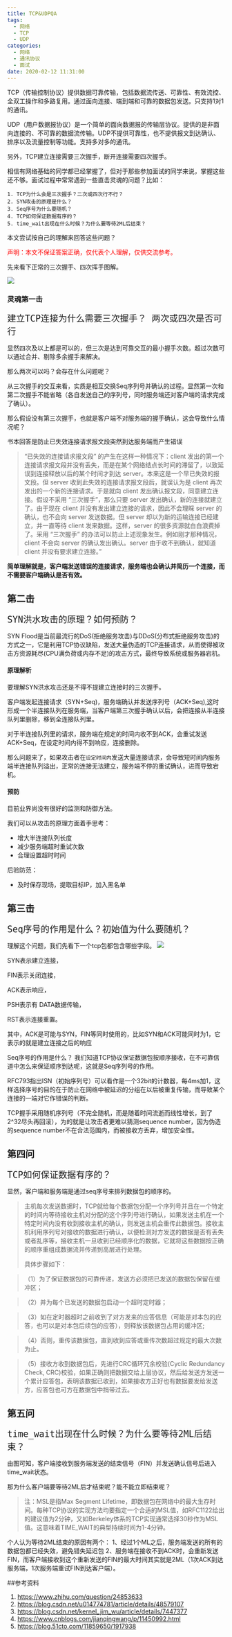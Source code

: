 ```yaml
---
title: TCP&UDPQA
tags:
  - 网络
  - TCP
  - UDP
categories:
  - 网络
  - 通讯协议
  - 面试
date: 2020-02-12 11:31:00
---
```



TCP（传输控制协议）提供数据可靠传输，包括数据流传送、可靠性、有效流控、全双工操作和多路复用。通过面向连接、端到端和可靠的数据包发送。只支持1对1的通讯。

UDP（用户数据报协议）是一个简单的面向数据报的传输层协议。提供的是非面向连接的、不可靠的数据流传输。UDP不提供可靠性，也不提供报文到达确认、排序以及流量控制等功能。支持多对多的通讯。

另外，TCP建立连接需要三次握手，断开连接需要四次握手。

相信有网络基础的同学都已经掌握了，但对于那些参加面试的同学来说，掌握这些还不够。面试过程中常常遇到一些直击灵魂的问题？比如：

```
1. TCP为什么会是三次握手？二次或四次行不行？
2. SYN攻击的原理是什么？
3. Seq序号为什么要随机？
4. TCP如何保证数据有序的？
5. time_wait出现在什么时候？为什么要等待2ML后结束？
```
本文尝试按自己的理解来回答这些问题？

<font color=red>声明：本文不保证答案正确，仅代表个人理解，仅供交流参考。</font>

<!-- more -->

先来看下正常的三次握手、四次挥手图解。

![](TCP-UDPQA/TCP握手)

### 灵魂第一击
<font size=5>`建立TCP连接为什么需要三次握手？ 两次或四次是否可行`</font>

显然四次及以上都是可以的，但三次是达到可靠交互的最小握手次数。超过次数可以通过合并、剔除多余握手来解决。

那么两次可以吗？会存在什么问题呢？

从三次握手的交互来看，实质是相互交换Seq序列号并确认的过程。显然第一次和第二次握手不能省略（各自发送自己的序列号，同时服务端还对客户端的请求完成了确认）。

那么假设没有第三次握手，也就是客户端不对服务端的握手确认，这会导致什么情况呢？

书本回答是防止已失效连接请求报文段突然到达服务端而产生错误

> “已失效的连接请求报文段” 的产生在这样一种情况下：client 发出的第一个连接请求报文段并没有丢失，而是在某个网络结点长时间的滞留了，以致延误到连接释放以后的某个时间才到达 server。本来这是一个早已失效的报文段。但 server 收到此失效的连接请求报文段后，就误认为是 client 再次发出的一个新的连接请求。于是就向 client 发出确认报文段，同意建立连接。假设不采用 “三次握手”，那么只要 server 发出确认，新的连接就建立了。由于现在 client 并没有发出建立连接的请求，因此不会理睬 server 的确认，也不会向 server 发送数据。但 server 却以为新的运输连接已经建立，并一直等待 client 发来数据。这样，server 的很多资源就白白浪费掉了。采用 “三次握手” 的办法可以防止上述现象发生。例如刚才那种情况，client 不会向 server 的确认发出确认。server 由于收不到确认，就知道 client 并没有要求建立连接。”

<strong>简单理解就是，客户端发送错误的连接请求，服务端也会确认并简历一个连接，而不需要客户端确认是否有效。</strong>

## 第二击

<font size=5>`SYN洪水攻击的原理？如何预防？` </font>

SYN Flood是当前最流行的DoS(拒绝服务攻击)与DDoS(分布式拒绝服务攻击)的方式之一，它是利用TCP协议缺陷，发送大量伪造的TCP连接请求，从而使得被攻击方资源耗尽(CPU满负荷或内存不足)的攻击方式，最终导致系统或服务器宕机。

#### 原理解析

要理解SYN洪水攻击还是不得不提建立连接时的三次握手。

客户端发起连接请求（SYN+Seq)，服务端确认并发送序列号（ACK+Seq),这时形成一个半连接队列在服务端，当客户端第三次握手确认以后，会把连接从半连接队列里删除，移到全连接队列里。

对于半连接队列里的请求，服务端在规定的时间内收不到ACK，会重试发送ACK+Seq，在设定时间内得不到响应，连接删除。

那么问题来了，如果攻击者在`设定时间内`发送大量连接请求，会导致短时间内服务端半连接队列溢出，正常的连接无法建立，服务端不停的重试确认，进而导致宕机。

#### 预防

目前业界尚没有很好的监测和防御方法。

我们可以从攻击的原理方面着手思考：

* 增大半连接队列长度
* 减少服务端超时重试次数
* 合理设置超时时间

后验防范：
* 及时保存现场，提取目标IP，加入黑名单

## 第三击
<font size=5>`Seq序号的作用是什么？初始值为什么要随机？` </font>

理解这个问题，我们先看下一个tcp包都包含哪些字段。
![](TCP-UDPQA/tcp报文详解.jpg)

SYN表示建立连接，

FIN表示关闭连接，

ACK表示响应，

PSH表示有 DATA数据传输，

RST表示连接重置。

其中，ACK是可能与SYN，FIN等同时使用的，比如SYN和ACK可能同时为1，它表示的就是建立连接之后的响应

Seq序号的作用是什么？ 我们知道TCP协议保证数据包按顺序接收，在不可靠信道中怎么来保证顺序到达呢，这就是Seq序列号的作用。

RFC793指出ISN（初始序列号）可以看作是一个32bit的计数器，每4ms加1，这样选择序号的目的在于防止在网络中被延迟的分组在以后被重复传输，而导致某个连接的一端对它作错误的判断。

TCP握手采用随机序列号（不完全随机，而是随着时间流逝而线性增长，到了2^32尽头再回滚），为的就是让攻击者更难以猜测sequence number，因为伪造的sequence number不在合法范围内，而被接收方丢弃，增加安全性。

## 第四问
<font size=5>`TCP如何保证数据有序的？` </font>

显然，客户端和服务端是通过seq序号来排列数据包的顺序的。
>主机每次发送数据时，TCP就给每个数据包分配一个序列号并且在一个特定的时间内等待接收主机对分配的这个序列号进行确认，如果发送主机在一个特定时间内没有收到接收主机的确认，则发送主机会重传此数据包。接收主机利用序列号对接收的数据进行确认，以便检测对方发送的数据是否有丢失或者乱序等，接收主机一旦收到已经顺序化的数据，它就将这些数据按正确的顺序重组成数据流并传递到高层进行处理。
>
>具体步骤如下：

>（1）为了保证数据包的可靠传递，发送方必须把已发送的数据包保留在缓冲区；

>（2）并为每个已发送的数据包启动一个超时定时器；

>（3）如在定时器超时之前收到了对方发来的应答信息（可能是对本包的应答，也可以是对本包后续包的应答），则释放该数据包占用的缓冲区;

>（4）否则，重传该数据包，直到收到应答或重传次数超过规定的最大次数为止。

>（5）接收方收到数据包后，先进行CRC循环冗余校验(Cyclic Redundancy Check, CRC)校验，如果正确则把数据交给上层协议，然后给发送方发送一个累计应答包，表明该数据已收到，如果接收方正好也有数据要发给发送方，应答包也可方在数据包中捎带过去。
>

## 第五问
<font size=5>`time_wait出现在什么时候？为什么要等待2ML后结束？` </font>

由图可知，客户端接收到服务端发送的结束信号（FIN）并发送确认信号后进入time_wait状态。

那为什么客户端要等待2ML后才结束呢？能不能立即结束呢？

> 注：MSL是指Max Segment Lifetime，即数据包在网络中的最大生存时间。每种TCP协议的实现方法均要指定一个合适的MSL值，如RFC1122给出的建议值为2分钟，又如Berkeley体系的TCP实现通常选择30秒作为MSL值。这意味着TIME_WAIT的典型持续时间为1-4分钟。

个人认为等待2ML结束的原因有两个：
1、经过1个ML之后，服务端发送的所有的数据包都已经失效，避免错失延迟包
2、服务端在接收不到ACK时，会重新发送FIN，而客户端接收到这个重新发送的FIN的最大时间其实就是2ML（1次ACK到达服务端，1次服务端重试FIN到达客户端）。

##参考资料

1. https://www.zhihu.com/question/24853633
2. https://blog.csdn.net/u014774781/article/details/48579107
3. https://blog.csdn.net/kernel_jim_wu/article/details/7447377
4. https://www.cnblogs.com/jianqingwang/p/11450992.html
5. https://blog.51cto.com/11859650/1917938



